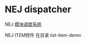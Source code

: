 # NEJ dispatcher
NEJ [模块调度系统](https://github.com/zjzhome/NEJ-dispatcher)

NEJ ITEM控件 在目录 list-item-demo